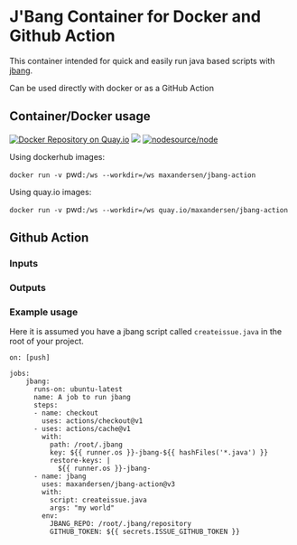 # J'Bang Container for Docker and Github Action

This container intended for quick and easily run java based scripts with [jbang](https://github.com/maxandersen/jbang).

Can be used directly with docker or as a GitHub Action

## Container/Docker usage

[![Docker Repository on Quay.io](https://quay.io/repository/maxandersen/jbang-action/status "Docker Repository on Quay.io")](https://quay.io/repository/jbang-action) [![](https://images.microbadger.com/badges/image/maxandersen/jbang-action.svg)](https://microbadger.com/images/maxandersen/jbang-action "Get your own image badge on microbadger.com") [![nodesource/node](http://dockeri.co/image/maxandersen/jbang-action)](https://registry.hub.docker.com/u/maxandersen/jbang-action/)

Using dockerhub images:

`docker run -v `pwd`:/ws --workdir=/ws maxandersen/jbang-action`

Using quay.io images:

`docker run -v `pwd`:/ws --workdir=/ws quay.io/maxandersen/jbang-action`


## Github Action

### Inputs

### Outputs

### Example usage

Here it is assumed you have a jbang script called `createissue.java` in the root of your project.

```
on: [push]

jobs:
    jbang:
      runs-on: ubuntu-latest
      name: A job to run jbang
      steps:
      - name: checkout
        uses: actions/checkout@v1
      - uses: actions/cache@v1
        with:
          path: /root/.jbang
          key: ${{ runner.os }}-jbang-${{ hashFiles('*.java') }}
          restore-keys: |
            ${{ runner.os }}-jbang-
      - name: jbang
        uses: maxandersen/jbang-action@v3
        with:
          script: createissue.java
          args: "my world"
        env:
          JBANG_REPO: /root/.jbang/repository
          GITHUB_TOKEN: ${{ secrets.ISSUE_GITHUB_TOKEN }}
```
